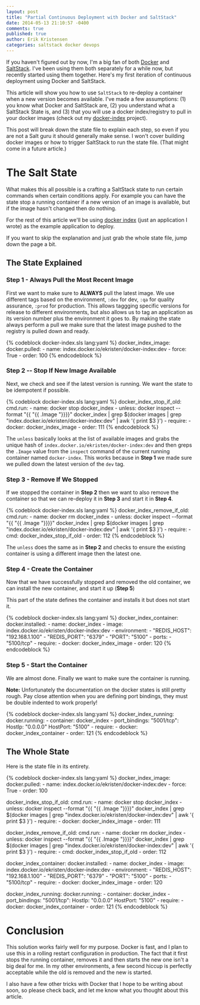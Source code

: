 ```yaml
---
layout: post
title: "Partial Continuous Deployment with Docker and SaltStack"
date: 2014-05-13 21:10:57 -0400
comments: true
published: true
author: Erik Kristensen
categories: saltstack docker devops
---
```


If you haven't figured out by now, I'm a big fan of both [Docker](http://www.docker.io) and [SaltStack](http://www.saltstack.com). I've been using them both separately for a while now, but recently started using them together. Here's my first iteration of continuous deployment using Docker and SaltStack.

This article will show you how to use `SaltStack` to re-deploy a container when a new version becomes available. I've made a few assumptions: (1) you know what Docker and SaltStack are, (2) you understand what a SaltStack State is, and (3) that you will use a docker index/registry to pull in your docker images (check out my [docker-index](https://github.com/ekristen/docker-index) project).

This post will break down the state file to explain each step, so even if you are not a Salt guru it should generally make sense. I won't cover building docker images or how to trigger SaltStack to run the state file. (That might come in a future article.)

<!-- more -->

# The Salt State
What makes this all possible is a crafting a SaltStack state to run certain commands when certain conditions apply. For example you can have the state stop a running container if a new version of an image is available, but if the image hasn't changed then do nothing.

For the rest of this article we'll be using [docker index](https://github.com/ekristen/docker-index) (just an application I wrote) as the example application to deploy.

If you want to skip the explanation and just grab the whole state file, jump down the page a bit.

## The State Explained

### Step 1 - Always Pull the Most Recent Image
First we want to make sure to **ALWAYS** pull the latest image. We use different tags based on the environment, `:dev` for dev, `:qa` for quality assurance, `:prod` for production. This allows taggging specific versions for release to different environments, but also allows us to tag an application as its version number plus the environment it goes to. By making the state always perform a pull we make sure that the latest image pushed to the registry is pulled down and ready.

{% codeblock docker-index.sls lang:yaml %}
docker_index_image:
  docker.pulled:
    - name: index.docker.io/ekristen/docker-index:dev
    - force: True
    - order: 100
{% endcodeblock %}

### Step 2 -- Stop If New Image Available
Next, we check and see if the latest version is running. We want the state to be idempotent if possible.

{% codeblock docker-index.sls lang:yaml %}
docker_index_stop_if_old:
  cmd.run:
    - name: docker stop docker_index
    - unless: docker inspect --format "{{ "{{ .Image "}}}}" docker_index | grep $(docker images | grep "index.docker.io/ekristen/docker-index:dev" | awk '{ print $3 }')
    - require:
      - docker: docker_index_image
    - order: 111
{% endcodeblock %}

The `unless` basically looks at the list of available images and grabs the unique hash of `index.docker.io/ekristen/docker-index:dev` and then greps the `.Image` value from the `inspect` command of the current running container named `docker-index`. This works because in **Step 1** we made sure we pulled down the latest version of the `dev` tag.

### Step 3 - Remove If We Stopped
If we stopped the container in **Step 2** then we want to also remove the container so that we can re-deploy it in **Step 3** and start it in **Step 4**.

{% codeblock docker-index.sls lang:yaml %}
docker_index_remove_if_old:
  cmd.run:
    - name: docker rm docker_index
    - unless: docker inspect --format "{{ "{{ .Image "}}}}" docker_index | grep $(docker images | grep "index.docker.io/ekristen/docker-index:dev" | awk '{ print $3 }')
    - require:
      - cmd: docker_index_stop_if_old
    - order: 112
{% endcodeblock %}

The `unless` does the same as in **Step 2** and checks to ensure the existing container is using a different image then the latest one.

### Step 4 - Create the Container
Now that we have successfully stopped and removed the old container, we can install the new container, and start it up (**Step 5**)

This part of the state defines the container and installs it but does not start it.

{% codeblock docker-index.sls lang:yaml %}
docker_index_container:
  docker.installed:
    - name: docker_index
    - image: index.docker.io/ekristen/docker-index:dev
    - environment:
      - "REDIS_HOST": "192.168.1.100"
      - "REDIS_PORT": "6379"
      - "PORT": "5100"
    - ports:
      - "5100/tcp"
    - require:
      - docker: docker_index_image
    - order: 120
{% endcodeblock %}

### Step 5 - Start the Container
We are almost done. Finally we want to make sure the container is running.

**Note:** Unfortunately the documentation on the docker states is still pretty rough. Pay close attention when you are defining port bindings, they must be double indented to work properly!

{% codeblock docker-index.sls lang:yaml %}
docker_index_running:
  docker.running:
    - container: docker_index
    - port_bindings:
        "5001/tcp":
            HostIp: "0.0.0.0"
            HostPort: "5100"
    - require:
      - docker: docker_index_container
    - order: 121
{% endcodeblock %}


## The Whole State
Here is the state file in its entirety. 

{% codeblock docker-index.sls lang:yaml %}
docker_index_image:
  docker.pulled:
    - name: index.docker.io/ekristen/docker-index:dev
    - force: True
    - order: 100

docker_index_stop_if_old:
  cmd.run:
    - name: docker stop docker_index
    - unless: docker inspect --format "{{ "{{ .Image "}}}}" docker_index | grep $(docker images | grep "index.docker.io/ekristen/docker-index:dev" | awk '{ print $3 }')
    - require:
      - docker: docker_index_image
    - order: 111

docker_index_remove_if_old:
  cmd.run:
    - name: docker rm docker_index
    - unless: docker inspect --format "{{ "{{ .Image "}}}}" docker_index | grep $(docker images | grep "index.docker.io/ekristen/docker-index:dev" | awk '{ print $3 }')
    - require:
      - cmd: docker_index_stop_if_old
    - order: 112

docker_index_container:
  docker.installed:
    - name: docker_index
    - image: index.docker.io/ekristen/docker-index:dev
    - environment:
      - "REDIS_HOST": "192.168.1.100"
      - "REDIS_PORT": "6379"
      - "PORT": "5100"
    - ports:
      - "5100/tcp"
    - require:
      - docker: docker_index_image
    - order: 120

docker_index_running:
  docker.running:
    - container: docker_index
    - port_bindings:
        "5001/tcp":
            HostIp: "0.0.0.0"
            HostPort: "5100"
    - require:
      - docker: docker_index_container
    - order: 121
{% endcodeblock %}


# Conclusion
This solution works fairly well for my purpose. Docker is fast, and I plan to use this in a rolling restart configuration in production. The fact that it first stops the running container, removes it and then starts the new one isn't a big deal for me. In my other environments, a few second hiccup is perfectly acceptable while the old is removed and the new is started. 

I also have a few other tricks with Docker that I hope to be writing about soon, so please check back, and let me know what you thought about this article.
